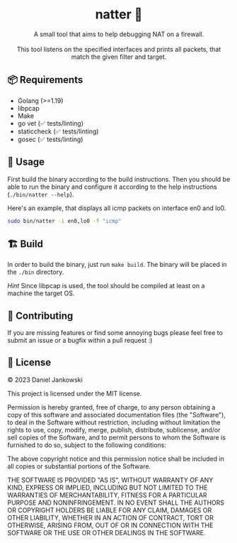 <h1 align="center">natter 🐍</h1>

<p align="center">
  A small tool that aims to help debugging NAT on a firewall.
  <br><br>
  This tool listens on the specified interfaces and prints all packets, that match the given filter and target.
</p>


## 📦 Requirements

- Golang (>=1.19)
- libpcap
- Make
- go vet (✅ tests/linting)
- staticcheck (✅ tests/linting)
- gosec (✅ tests/linting)


## 🔧 Usage

First build the binary according to the build instructions.
Then you should be able to run the binary and configure it according to the help instructions (`./bin/natter --help`).

Here's an example, that displays all icmp packets on interface en0 and lo0.

```bash
sudo bin/natter -i en0,lo0 -f "icmp"
```


## 🏗 Build

In order to build the binary, just run `make build`. The binary will be placed in the `./bin` directory.

*Hint* Since libpcap is used, the tool should be compiled at least on a machine the target OS.


## 🤝 Contributing

If you are missing features or find some annoying bugs please feel free to submit an issue or a bugfix within a pull request :)


## 📝 License

© 2023 Daniel Jankowski


This project is licensed under the MIT license.


Permission is hereby granted, free of charge, to any person obtaining a copy
of this software and associated documentation files (the "Software"), to deal
in the Software without restriction, including without limitation the rights
to use, copy, modify, merge, publish, distribute, sublicense, and/or sell
copies of the Software, and to permit persons to whom the Software is
furnished to do so, subject to the following conditions:


The above copyright notice and this permission notice shall be included in all
copies or substantial portions of the Software.


THE SOFTWARE IS PROVIDED "AS IS", WITHOUT WARRANTY OF ANY KIND, EXPRESS OR
IMPLIED, INCLUDING BUT NOT LIMITED TO THE WARRANTIES OF MERCHANTABILITY,
FITNESS FOR A PARTICULAR PURPOSE AND NONINFRINGEMENT. IN NO EVENT SHALL THE
AUTHORS OR COPYRIGHT HOLDERS BE LIABLE FOR ANY CLAIM, DAMAGES OR OTHER
LIABILITY, WHETHER IN AN ACTION OF CONTRACT, TORT OR OTHERWISE, ARISING FROM,
OUT OF OR IN CONNECTION WITH THE SOFTWARE OR THE USE OR OTHER DEALINGS IN THE
SOFTWARE.
